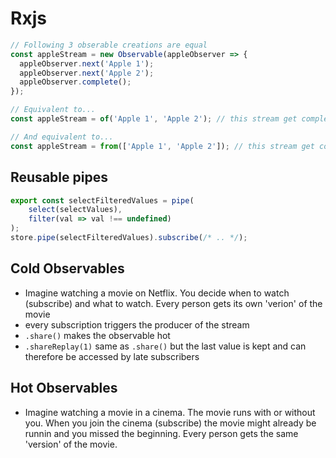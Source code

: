 # Rxjs

```javascript
// Following 3 obserable creations are equal 
const appleStream = new Observable(appleObserver => {
  appleObserver.next('Apple 1');
  appleObserver.next('Apple 2');
  appleObserver.complete();
});

// Equivalent to...
const appleStream = of('Apple 1', 'Apple 2'); // this stream get completed too

// And equivalent to...
const appleStream = from(['Apple 1', 'Apple 2']); // this stream get completed too
```

## Reusable pipes

```javascript
export const selectFilteredValues = pipe(
	select(selectValues),
	filter(val => val !== undefined)
);
store.pipe(selectFilteredValues).subscribe(/* .. */);
```

## Cold Observables

- Imagine watching a movie on Netflix. You decide when to watch (subscribe) and what to watch. Every person gets its own 'verion' of the movie
- every subscription triggers the producer of the stream
- ```.share()``` makes the observable hot
- ```.shareReplay(1)``` same as ```.share()``` but the last value is kept and can therefore be accessed by late subscribers

## Hot Observables

- Imagine watching a movie in a cinema. The movie runs with or without you. When you join the cinema (subscribe) the movie might already be runnin and you missed the beginning. Every person gets the same 'version' of the movie.

